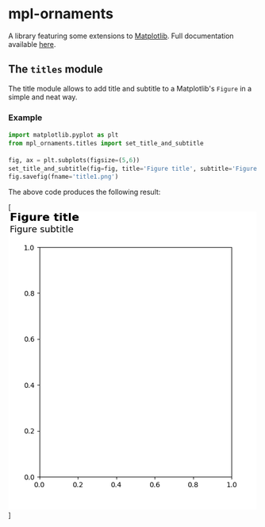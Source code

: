 # mpl-ornaments
A library featuring some extensions to [Matplotlib](https://matplotlib.org/). Full documentation available [here]( https://bianconif.github.io/mpl_ornaments/).

## The `titles` module
The title module allows to add title and subtitle to a Matplotlib's `Figure` in a simple and neat way.

###  Example

```python
import matplotlib.pyplot as plt
from mpl_ornaments.titles import set_title_and_subtitle

fig, ax = plt.subplots(figsize=(5,6))
set_title_and_subtitle(fig=fig, title='Figure title', subtitle='Figure subtitle')
fig.savefig(fname='title1.png')
```

The above code produces the following result:

[<img src="https://github.com/bianconif/mpl_ornaments/blob/master/output/title1.png"/>]
